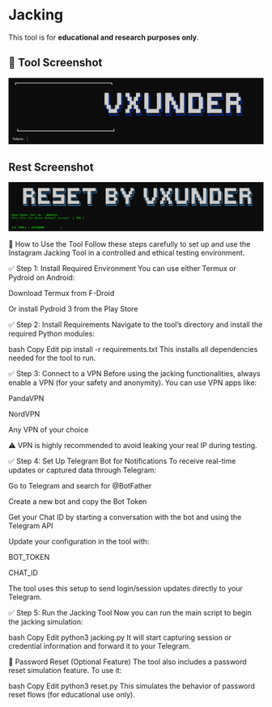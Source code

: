 # Jacking
This tool is for **educational and research purposes only**.
## 📸 Tool  Screenshot
![Instagram Jacking Demo](Jacking.png)

## Rest Screenshot
![Instagram Reset ](reset.png)


🚀 How to Use the Tool
Follow these steps carefully to set up and use the Instagram Jacking Tool in a controlled and ethical testing environment.

✅ Step 1: Install Required Environment
You can use either Termux or Pydroid on Android:

Download Termux from F-Droid

Or install Pydroid 3 from the Play Store

✅ Step 2: Install Requirements
Navigate to the tool’s directory and install the required Python modules:

bash
Copy
Edit
pip install -r requirements.txt
This installs all dependencies needed for the tool to run.

✅ Step 3: Connect to a VPN
Before using the jacking functionalities, always enable a VPN (for your safety and anonymity). You can use VPN apps like:

PandaVPN

NordVPN

Any VPN of your choice

⚠️ VPN is highly recommended to avoid leaking your real IP during testing.

✅ Step 4: Set Up Telegram Bot for Notifications
To receive real-time updates or captured data through Telegram:

Go to Telegram and search for @BotFather

Create a new bot and copy the Bot Token

Get your Chat ID by starting a conversation with the bot and using the Telegram API

Update your configuration in the tool with:

BOT_TOKEN

CHAT_ID

The tool uses this setup to send login/session updates directly to your Telegram.

✅ Step 5: Run the Jacking Tool
Now you can run the main script to begin the jacking simulation:

bash
Copy
Edit
python3 jacking.py
It will start capturing session or credential information and forward it to your Telegram.

🔁 Password Reset (Optional Feature)
The tool also includes a password reset simulation feature. To use it:

bash
Copy
Edit
python3 reset.py
This simulates the behavior of password reset flows (for educational use only).

